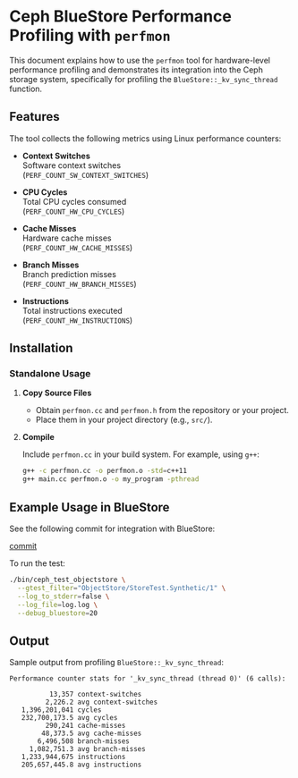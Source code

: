 # Ceph BlueStore Performance Profiling with `perfmon`

This document explains how to use the `perfmon` tool for hardware-level performance profiling and demonstrates its integration into the Ceph storage system, specifically for profiling the `BlueStore::_kv_sync_thread` function.

## Features

The tool collects the following metrics using Linux performance counters:

- **Context Switches**  
  Software context switches  
  (`PERF_COUNT_SW_CONTEXT_SWITCHES`)

- **CPU Cycles**  
  Total CPU cycles consumed  
  (`PERF_COUNT_HW_CPU_CYCLES`)

- **Cache Misses**  
  Hardware cache misses  
  (`PERF_COUNT_HW_CACHE_MISSES`)

- **Branch Misses**  
  Branch prediction misses  
  (`PERF_COUNT_HW_BRANCH_MISSES`)

- **Instructions**  
  Total instructions executed  
  (`PERF_COUNT_HW_INSTRUCTIONS`)

## Installation

### Standalone Usage

1. **Copy Source Files**

   - Obtain `perfmon.cc` and `perfmon.h` from the repository or your project.
   - Place them in your project directory (e.g., `src/`).

2. **Compile**

   Include `perfmon.cc` in your build system. For example, using `g++`:

   ```bash
   g++ -c perfmon.cc -o perfmon.o -std=c++11
   g++ main.cc perfmon.o -o my_program -pthread
   ```

## Example Usage in BlueStore

See the following commit for integration with BlueStore:

[commit](https://github.com/ceph/ceph/commit/2f1135b98afdba2034175c6f25a22187d99a2ac0)

To run the test:

```bash
./bin/ceph_test_objectstore \
  --gtest_filter="ObjectStore/StoreTest.Synthetic/1" \
  --log_to_stderr=false \
  --log_file=log.log \
  --debug_bluestore=20
```

## Output

Sample output from profiling `BlueStore::_kv_sync_thread`:

```
Performance counter stats for '_kv_sync_thread (thread 0)' (6 calls):

          13,357 context-switches
         2,226.2 avg context-switches
   1,396,201,041 cycles
   232,700,173.5 avg cycles
         290,241 cache-misses
        48,373.5 avg cache-misses
       6,496,508 branch-misses
     1,082,751.3 avg branch-misses
   1,233,944,675 instructions
   205,657,445.8 avg instructions
```

